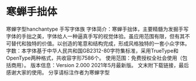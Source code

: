 # 寒蝉手拙体
寒蝉字型hanchantype
手写字体族
字体简介：寒蝉手拙体，主要精髓为发掘手写字体的手拙之美，字体给人一种逼真手写的视觉体验。虽应用范围有限，但有其不可替代和独特的价值。以创造的笔意和结构完成，形成风格独特的一套小众字体。
字数：本字体基于中华人民共和国GB2312-80字符集标准，采用TrueType和OpenType两种格式，共收容字形7586个。
使用范围：免费授权全社会使用（包括商用）。
版本信息：Version 2.000 2021年5月最新版。
文末附下载链接，最后感谢大家的使用。
分享请标注作者为寒蝉字型
